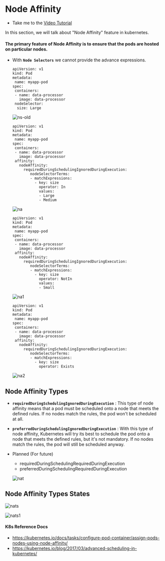 # Node Affinity

- Take me to the [Video Tutorial](https://kodekloud.com/topic/node-affinity-2/)

In this section, we will talk about "Node Affinity" feature in kubernetes.

#### The primary feature of Node Affinity is to ensure that the pods are hosted on particular nodes.

- With **`Node Selectors`** we cannot provide the advance expressions.
  
  ```
  apiVersion: v1
  kind: Pod
  metadata:
   name: myapp-pod
  spec:
   containers:
   - name: data-processor
     image: data-processor
   nodeSelector:
    size: Large
  ```
  
  ![ns-old](../../images/ns-old.PNG)
  
  ```
  apiVersion: v1
  kind: Pod
  metadata:
   name: myapp-pod
  spec:
   containers:
   - name: data-processor
     image: data-processor
   affinity:
     nodeAffinity:
       requiredDuringSchedulingIgnoredDuringExecution:
          nodeSelectorTerms:
          - matchExpressions:
            - key: size
              operator: In
              values: 
              - Large
              - Medium
  ```
  
  ![na](../../images/na.PNG)
  
  ```
  apiVersion: v1
  kind: Pod
  metadata:
   name: myapp-pod
  spec:
   containers:
   - name: data-processor
     image: data-processor
   affinity:
     nodeAffinity:
       requiredDuringSchedulingIgnoredDuringExecution:
          nodeSelectorTerms:
          - matchExpressions:
            - key: size
              operator: NotIn
              values: 
              - Small
  ```
  
  ![na1](../../images/na1.PNG)
  
  ```
  apiVersion: v1
  kind: Pod
  metadata:
   name: myapp-pod
  spec:
   containers:
   - name: data-processor
     image: data-processor
   affinity:
     nodeAffinity:
       requiredDuringSchedulingIgnoredDuringExecution:
          nodeSelectorTerms:
          - matchExpressions:
            - key: size
              operator: Exists
  ```
  
  ![na2](../../images/na2.PNG)

## Node Affinity Types

- **`requiredDuringSchedulingIgnoredDuringExecution`** : This type of node affinity means that a pod must be scheduled onto a node that meets the defined rules. If no nodes match the rules, the pod won't be scheduled at all.
- **`preferredDuringSchedulingIgnoredDuringExecution`** : With this type of node affinity, Kubernetes will try its best to schedule the pod onto a node that meets the defined rules, but it's not mandatory. If no nodes match the rules, the pod will still be scheduled anyway.

- Planned (For future)
  
  - requiredDuringSchedulingRequiredDuringExecution
  - preferredDuringSchedulingRequiredDuringExecution
  
  ![nat](../../images/nat.PNG)

## Node Affinity Types States

![nats](../../images/nats.PNG)

![nats1](../../images/nats1.PNG)

#### K8s Reference Docs

- https://kubernetes.io/docs/tasks/configure-pod-container/assign-pods-nodes-using-node-affinity/
- https://kubernetes.io/blog/2017/03/advanced-scheduling-in-kubernetes/

